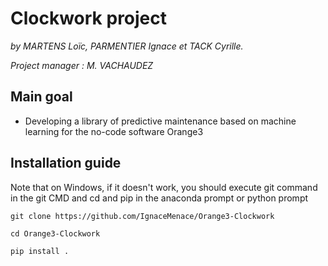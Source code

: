 # Clockwork project

*by MARTENS Loïc, PARMENTIER Ignace et TACK Cyrille.*

*Project manager : M. VACHAUDEZ*
## Main goal

- Developing a library of predictive maintenance based on machine learning for the no-code software Orange3

## Installation guide

Note that on Windows, if it doesn't work, you should execute git command in the git CMD and cd and pip in the anaconda prompt or python prompt

`git clone https://github.com/IgnaceMenace/Orange3-Clockwork`

`cd Orange3-Clockwork`

`pip install .`
